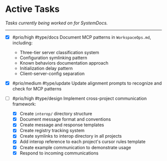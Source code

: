 # Active Tasks

*Tasks currently being worked on for SystemDocs.*

---

- [x] #prio/high #type/docs Document MCP patterns in `WorkspaceOps.md`, including:
  - Three-tier server classification system
  - Configuration symlinking pattern
  - Known behaviors documentation approach
  - Initialization delay pattern
  - Client-server-config separation

- [x] #prio/medium #type/update Update alignment prompts to recognize and check for MCP patterns 

- [ ] #prio/high #type/design Implement cross-project communication framework:
  - [x] Create `interop/` directory structure
  - [x] Document message format and conventions
  - [x] Create message and response templates
  - [x] Create registry tracking system
  - [x] Create symlinks to interop directory in all projects
  - [x] Add interop reference to each project's cursor rules template
  - [x] Create example communication to demonstrate usage
  - [x] Respond to incoming communications 